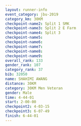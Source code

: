 ```yaml
---
layout: runner-info 
event_category: jbu-2019 
category_km: 30KM 
checkpoint-name2: Split 1 SMK 
checkpoint-name3: Split 2 E Farm 
checkpoint-name4: Split 3 
checkpoint-name5: 
checkpoint-name6: 
checkpoint-name7: 
checkpoint-name8: 
checkpoint-name9: 
overall_rank: 133
gender_rank: 107
category_rank: 37
bib: 32050
name: SHAHIMI AWANG
distance: 30KM
category: 30KM Men Veteran
gender: Male
time: 4-44-01
start: 2-00-00
checkpoint2: 4-03-15
checkpoint3: 6-07-49
finish: 6-44-01
---
```

